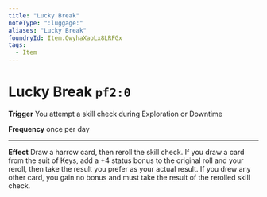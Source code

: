 ```yaml
---
title: "Lucky Break"
noteType: ":luggage:"
aliases: "Lucky Break"
foundryId: Item.OwyhaXaoLx8LRFGx
tags:
  - Item
---
```


# Lucky Break `pf2:0`

**Trigger** You attempt a skill check during Exploration or Downtime

**Frequency** once per day

* * *

**Effect** Draw a harrow card, then reroll the skill check. If you draw a card from the suit of Keys, add a +4 status bonus to the original roll and your reroll, then take the result you prefer as your actual result. If you drew any other card, you gain no bonus and must take the result of the rerolled skill check.
